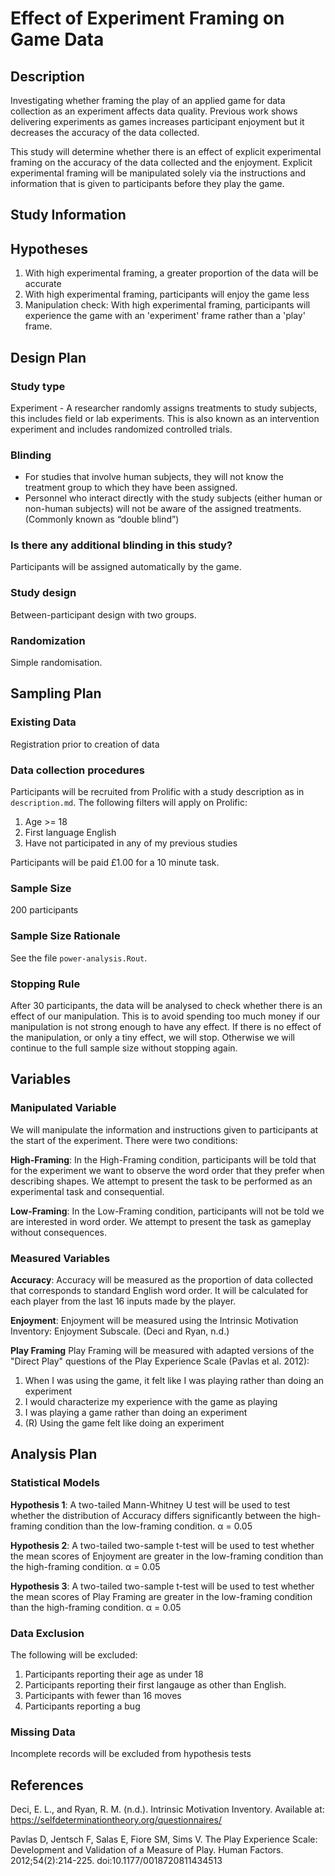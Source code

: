 # Effect of Experiment Framing on Game Data

## Description

Investigating whether framing the play of an applied game for data collection as an experiment affects data quality. Previous work shows delivering experiments as games increases participant enjoyment but it decreases the accuracy of the data collected.

This study will determine whether there is an effect of explicit experimental framing on the accuracy of the data collected and the enjoyment. Explicit experimental framing will be manipulated solely via the instructions and information that is given to participants before they play the game.

Study Information
-----------

## Hypotheses

1. With high experimental framing, a greater proportion of the data will be accurate
2. With high experimental framing, participants will enjoy the game less
3. Manipulation check: With high experimental framing, participants will experience the game with an 'experiment' frame rather than a 'play' frame.

Design Plan
-----------

### Study type

Experiment - A researcher randomly assigns treatments to study subjects, this includes field or lab experiments. This is also known as an intervention experiment and includes randomized controlled trials.

### Blinding

* For studies that involve human subjects, they will not know the treatment group to which they have been assigned.
* Personnel who interact directly with the study subjects (either human or non-human subjects) will not be aware of the assigned treatments. (Commonly known as “double blind”)

### Is there any additional blinding in this study?

Participants will be assigned automatically by the game.

### Study design

Between-participant design with two groups.

### Randomization

Simple randomisation.

Sampling Plan
-------------

### Existing Data

Registration prior to creation of data

### Data collection procedures

Participants will be recruited from Prolific with a study description as in `description.md`. The following filters will apply on Prolific:

1. Age >= 18
2. First language English
3. Have not participated in any of my previous studies

Participants will be paid £1.00 for a 10 minute task. 

### Sample Size

200 participants

### Sample Size Rationale

See the file `power-analysis.Rout`.

### Stopping Rule

After 30 participants, the data will be analysed to check whether there is an effect of our manipulation. This is to avoid spending too much money if our manipulation is not strong enough to have any effect. If there is no effect of the manipulation, or only a tiny effect, we will stop. Otherwise we will continue to the full sample size without stopping again.

Variables
---------

### Manipulated Variable

We will manipulate the information and instructions given to participants at the start of the experiment. There were two conditions:

**High-Framing**: In the High-Framing condition, participants will be told that for the experiment we want to observe the word order that they prefer when describing shapes. We attempt to present the task to be performed as an experimental task and consequential.

**Low-Framing**: In the Low-Framing condition, participants will not be told we are interested in word order. We attempt to present the task as gameplay without consequences.

### Measured Variables

**Accuracy**: Accuracy will be measured as the proportion of data collected that corresponds to standard English word order. It will be calculated for each player from the last 16 inputs made by the player.

**Enjoyment**: Enjoyment will be measured using the Intrinsic Motivation Inventory: Enjoyment Subscale. (Deci and Ryan, n.d.)

**Play Framing** Play Framing will be measured with adapted versions of the "Direct Play" questions of the Play Experience Scale (Pavlas et al. 2012):

1. When I was using the game, it felt like I was playing rather than doing an experiment
2. I would characterize my experience with the game as playing
3. I was playing a game rather than doing an experiment
4. (R) Using the game felt like doing an experiment 

Analysis Plan
-------------

### Statistical Models

**Hypothesis 1**: A two-tailed Mann-Whitney U test will be used to test whether the distribution of Accuracy differs significantly between the high-framing condition than the low-framing condition. α = 0.05

**Hypothesis 2**: A two-tailed two-sample t-test will be used to test whether the mean scores of Enjoyment are greater in the low-framing condition than the high-framing condition. α = 0.05

**Hypothesis 3**: A two-tailed two-sample t-test will be used to test whether the mean scores of Play Framing are greater in the low-framing condition than the high-framing condition. α = 0.05

### Data Exclusion

The following will be excluded:

1. Participants reporting their age as under 18
2. Participants reporting their first langauge as other than English.
3. Participants with fewer than 16 moves
4. Participants reporting a bug

### Missing Data

Incomplete records will be excluded from hypothesis tests

References
----------

Deci, E. L., and Ryan, R. M. (n.d.). Intrinsic Motivation Inventory. Available at: https://selfdeterminationtheory.org/questionnaires/

Pavlas D, Jentsch F, Salas E, Fiore SM, Sims V. The Play Experience Scale: Development and Validation of a Measure of Play. Human Factors. 2012;54(2):214-225. doi:10.1177/0018720811434513
